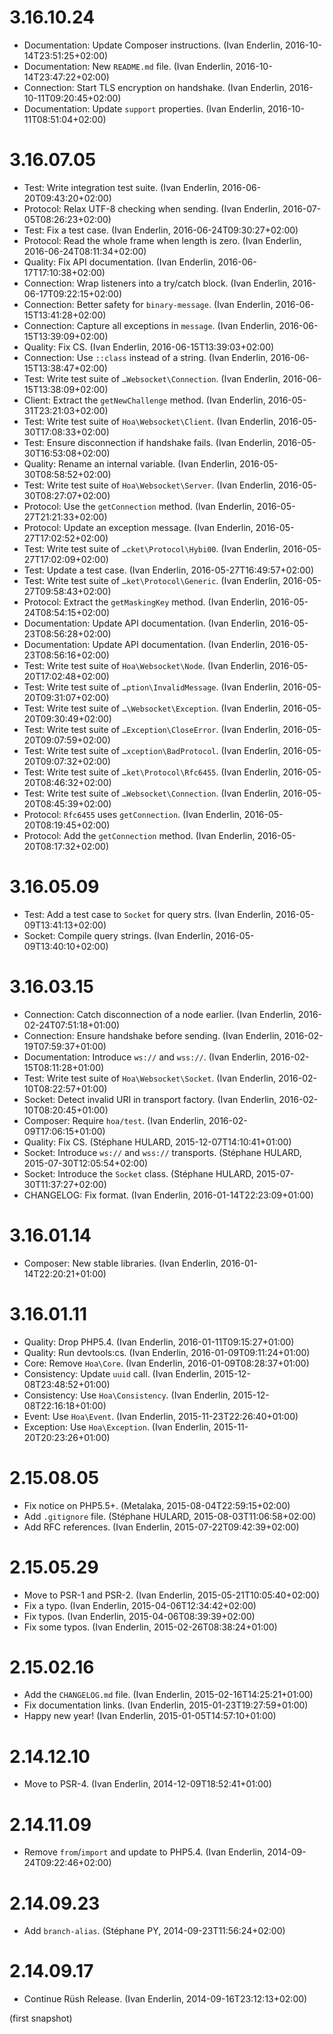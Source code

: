 # 3.16.10.24

  * Documentation: Update Composer instructions. (Ivan Enderlin, 2016-10-14T23:51:25+02:00)
  * Documentation: New `README.md` file. (Ivan Enderlin, 2016-10-14T23:47:22+02:00)
  * Connection: Start TLS encryption on handshake. (Ivan Enderlin, 2016-10-11T09:20:45+02:00)
  * Documentation: Update `support` properties. (Ivan Enderlin, 2016-10-11T08:51:04+02:00)

# 3.16.07.05

  * Test: Write integration test suite. (Ivan Enderlin, 2016-06-20T09:43:20+02:00)
  * Protocol: Relax UTF-8 checking when sending. (Ivan Enderlin, 2016-07-05T08:26:23+02:00)
  * Test: Fix a test case. (Ivan Enderlin, 2016-06-24T09:30:27+02:00)
  * Protocol: Read the whole frame when length is zero. (Ivan Enderlin, 2016-06-24T08:11:34+02:00)
  * Quality: Fix API documentation. (Ivan Enderlin, 2016-06-17T17:10:38+02:00)
  * Connection: Wrap listeners into a try/catch block. (Ivan Enderlin, 2016-06-17T09:22:15+02:00)
  * Connection: Better safety for `binary-message`. (Ivan Enderlin, 2016-06-15T13:41:28+02:00)
  * Connection: Capture all exceptions in `message`. (Ivan Enderlin, 2016-06-15T13:39:09+02:00)
  * Quality: Fix CS. (Ivan Enderlin, 2016-06-15T13:39:03+02:00)
  * Connection: Use `::class` instead of a string. (Ivan Enderlin, 2016-06-15T13:38:47+02:00)
  * Test: Write test suite of `…Websocket\Connection`. (Ivan Enderlin, 2016-06-15T13:38:09+02:00)
  * Client: Extract the `getNewChallenge` method. (Ivan Enderlin, 2016-05-31T23:21:03+02:00)
  * Test: Write test suite of `Hoa\Websocket\Client`. (Ivan Enderlin, 2016-05-30T17:08:33+02:00)
  * Test: Ensure disconnection if handshake fails. (Ivan Enderlin, 2016-05-30T16:53:08+02:00)
  * Quality: Rename an internal variable. (Ivan Enderlin, 2016-05-30T08:58:52+02:00)
  * Test: Write test suite of `Hoa\Websocket\Server`. (Ivan Enderlin, 2016-05-30T08:27:07+02:00)
  * Protocol: Use the `getConnection` method. (Ivan Enderlin, 2016-05-27T21:21:33+02:00)
  * Protocol: Update an exception message. (Ivan Enderlin, 2016-05-27T17:02:52+02:00)
  * Test: Write test suite of `…cket\Protocol\Hybi00`. (Ivan Enderlin, 2016-05-27T17:02:09+02:00)
  * Test: Update a test case. (Ivan Enderlin, 2016-05-27T16:49:57+02:00)
  * Test: Write test suite of `…ket\Protocol\Generic`. (Ivan Enderlin, 2016-05-27T09:58:43+02:00)
  * Protocol: Extract the `getMaskingKey` method. (Ivan Enderlin, 2016-05-24T08:54:15+02:00)
  * Documentation: Update API documentation. (Ivan Enderlin, 2016-05-23T08:56:28+02:00)
  * Documentation: Update API documentation. (Ivan Enderlin, 2016-05-23T08:56:16+02:00)
  * Test: Write test suite of `Hoa\Websocket\Node`. (Ivan Enderlin, 2016-05-20T17:02:48+02:00)
  * Test: Write test suite of `…ption\InvalidMessage`. (Ivan Enderlin, 2016-05-20T09:31:07+02:00)
  * Test: Write test suite of `…\Websocket\Exception`. (Ivan Enderlin, 2016-05-20T09:30:49+02:00)
  * Test: Write test suite of `…Exception\CloseError`. (Ivan Enderlin, 2016-05-20T09:07:59+02:00)
  * Test: Write test suite of `…xception\BadProtocol`. (Ivan Enderlin, 2016-05-20T09:07:32+02:00)
  * Test: Write test suite of `…ket\Protocol\Rfc6455`. (Ivan Enderlin, 2016-05-20T08:46:32+02:00)
  * Test: Write test suite of `…Websocket\Connection`. (Ivan Enderlin, 2016-05-20T08:45:39+02:00)
  * Protocol: `Rfc6455` uses `getConnection`. (Ivan Enderlin, 2016-05-20T08:19:45+02:00)
  * Protocol: Add the `getConnection` method. (Ivan Enderlin, 2016-05-20T08:17:32+02:00)

# 3.16.05.09

  * Test: Add a test case to `Socket` for query strs. (Ivan Enderlin, 2016-05-09T13:41:13+02:00)
  * Socket: Compile query strings. (Ivan Enderlin, 2016-05-09T13:40:10+02:00)

# 3.16.03.15

  * Connection: Catch disconnection of a node earlier. (Ivan Enderlin, 2016-02-24T07:51:18+01:00)
  * Connection: Ensure handshake before sending. (Ivan Enderlin, 2016-02-19T07:59:37+01:00)
  * Documentation: Introduce `ws://` and `wss://`. (Ivan Enderlin, 2016-02-15T08:11:28+01:00)
  * Test: Write test suite of `Hoa\Websocket\Socket`. (Ivan Enderlin, 2016-02-10T08:22:57+01:00)
  * Socket: Detect invalid URI in transport factory. (Ivan Enderlin, 2016-02-10T08:20:45+01:00)
  * Composer: Require `hoa/test`. (Ivan Enderlin, 2016-02-09T17:06:15+01:00)
  * Quality: Fix CS. (Stéphane HULARD, 2015-12-07T14:10:41+01:00)
  * Socket: Introduce `ws://` and `wss://` transports. (Stéphane HULARD, 2015-07-30T12:05:54+02:00)
  * Socket: Introduce the `Socket` class. (Stéphane HULARD, 2015-07-30T11:37:27+02:00)
  * CHANGELOG: Fix format. (Ivan Enderlin, 2016-01-14T22:23:09+01:00)

# 3.16.01.14

  * Composer: New stable libraries. (Ivan Enderlin, 2016-01-14T22:20:21+01:00)

# 3.16.01.11

  * Quality: Drop PHP5.4. (Ivan Enderlin, 2016-01-11T09:15:27+01:00)
  * Quality: Run devtools:cs. (Ivan Enderlin, 2016-01-09T09:11:24+01:00)
  * Core: Remove `Hoa\Core`. (Ivan Enderlin, 2016-01-09T08:28:37+01:00)
  * Consistency: Update `uuid` call. (Ivan Enderlin, 2015-12-08T23:48:52+01:00)
  * Consistency: Use `Hoa\Consistency`. (Ivan Enderlin, 2015-12-08T22:16:18+01:00)
  * Event: Use `Hoa\Event`. (Ivan Enderlin, 2015-11-23T22:26:40+01:00)
  * Exception: Use `Hoa\Exception`. (Ivan Enderlin, 2015-11-20T20:23:26+01:00)

# 2.15.08.05

  * Fix notice on PHP5.5+. (Metalaka, 2015-08-04T22:59:15+02:00)
  * Add `.gitignore` file. (Stéphane HULARD, 2015-08-03T11:06:58+02:00)
  * Add RFC references. (Ivan Enderlin, 2015-07-22T09:42:39+02:00)

# 2.15.05.29

  * Move to PSR-1 and PSR-2. (Ivan Enderlin, 2015-05-21T10:05:40+02:00)
  * Fix a typo. (Ivan Enderlin, 2015-04-06T12:34:42+02:00)
  * Fix typos. (Ivan Enderlin, 2015-04-06T08:39:39+02:00)
  * Fix some typos. (Ivan Enderlin, 2015-02-26T08:38:24+01:00)

# 2.15.02.16

  * Add the `CHANGELOG.md` file. (Ivan Enderlin, 2015-02-16T14:25:21+01:00)
  * Fix documentation links. (Ivan Enderlin, 2015-01-23T19:27:59+01:00)
  * Happy new year! (Ivan Enderlin, 2015-01-05T14:57:10+01:00)

# 2.14.12.10

  * Move to PSR-4. (Ivan Enderlin, 2014-12-09T18:52:41+01:00)

# 2.14.11.09

  * Remove `from`/`import` and update to PHP5.4. (Ivan Enderlin, 2014-09-24T09:22:46+02:00)

# 2.14.09.23

  * Add `branch-alias`. (Stéphane PY, 2014-09-23T11:56:24+02:00)

# 2.14.09.17

  * Continue Rüsh Release. (Ivan Enderlin, 2014-09-16T23:12:13+02:00)

(first snapshot)

